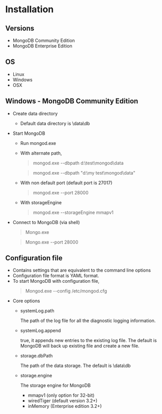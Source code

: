 # Installation

## Versions
* MongoDB Community Edition
* MongoDB Enterprise Edition

## OS
* Linux
* Windows
* OSX

## Windows - MongoDB Community Edition
* Create data directory
    - Default data directory is \data\db

* Start MongoDB
    - Run mongod.exe
    - With alternate path, 
        > mongod.exe --dbpath d:\test\mongod\data

        > mongod.exe --dbpath "d:\my test\mongod\data"

    - With non default port (default port is 27017)
        > mongod.exe --port 28000

    - With storageEngine 
        > mongod.exe --storageEngine mmapv1  

* Connect to MongoDB (via shell)
    > Mongo.exe

    > Mongo.exe --port 28000



## Configuration file
* Contains settings that are equivalent to the command line options
* Configuration file format is YAML format.
* To start MongoDB with configuration file,
    > Mongod.exe --config /etc/mongod.cfg
* Core options
    - systemLog.path

        The path of the log file for all the diagnostic logging information. 

    - systemLog.append

        true, it appends new entries to the existing log file. The default is MongoDB will back up existing file and create a new file.

    - storage.dbPath

        The path of the data storage. The default is \data\db

    - storage.engine

        The storage engine for MongoDB

        - mmapv1 (only option for 32-bit)
        - wiredTiger (default version 3.2+)
        - inMemory (Enterprise edition 3.2+)

